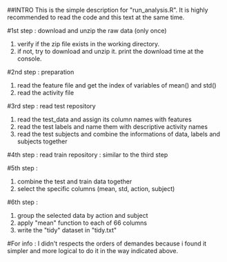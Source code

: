##INTRO
This is the simple description for "run_analysis.R".
It is highly recommended to read the code and this text at the same time.

#1st step : download and unzip the raw data (only once)
1) verify if the zip file exists in the working directory.
2) if not, try to download and unzip it. print the download time at the console.

#2nd step : preparation
1) read the feature file and get the index of variables of mean() and std() 
2) read the activity file

#3rd step : read test repository
1) read the test_data and assign its column names with features
2) read the test labels and name them with descriptive activity names
3) read the test subjects and combine the informations of data, labels and subjects together

#4th step : read train repository : similar to the third step

#5th step : 
1) combine the test and train data together 
2) select the specific columns (mean, std, action, subject)

#6th step : 
1) group the selected data by action and subject
2) apply "mean" function to each of 66 columns
3) write the "tidy" dataset in "tidy.txt"

#For info : 
I didn't respects the orders of demandes because i found it simpler and more logical to do it in the way indicated above.





